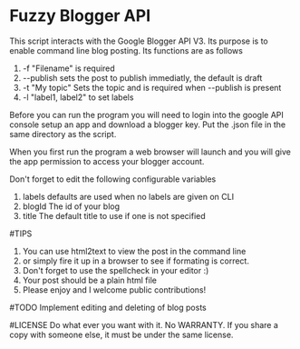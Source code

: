 # Fuzzy Blogger API

This script interacts with the Google Blogger API V3. Its purpose is to enable
command line blog posting. Its functions are as follows

1. -f "Filename"        is required
2. --publish            sets the post to publish immediatly, the default is draft
3. -t "My topic"        Sets the topic and is required when --publish is present
4. -l "label1, label2"  to set labels

Before you can run the program you will need to login into the google API
console setup an app and download a blogger key. Put the .json file in the same
directory as the script.

When you first run the program a web browser will launch and you will give the
app permission to access your blogger account.

Don't forget to edit the following configurable variables

1. labels  defaults are used when no labels are given on CLI
2. blogId  The id of your blog
3. title   The default title to use if one is not specified

#TIPS
1. You can use html2text to view the post in the command line 
2. or simply fire it up in a browser to see if formating is correct.
3. Don't forget to use the spellcheck in your editor :)
4. Your post should be a plain html file
5. Please enjoy and I welcome public contributions!

#TODO
Implement editing and deleting of blog posts


#LICENSE
Do what ever you want with it. No WARRANTY. If you share a copy with someone
else, it must be under the same license.
